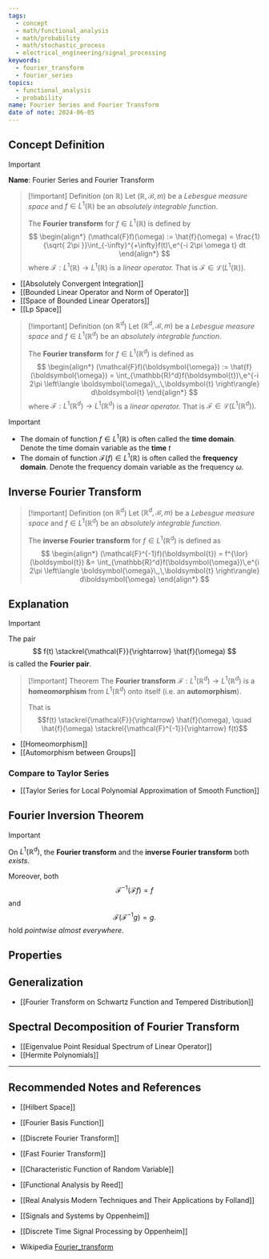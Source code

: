 ```yaml
---
tags:
  - concept
  - math/functional_analysis
  - math/probability
  - math/stochastic_process
  - electrical_engineering/signal_processing
keywords:
  - fourier_transform
  - fourier_series
topics:
  - functional_analysis
  - probability
name: Fourier Series and Fourier Transform
date of note: 2024-06-05
---
```


## Concept Definition

>[!important]
>**Name**: Fourier Series and Fourier Transform


>[!important] Definition (on $\mathbb{R}$)
>Let $(\mathbb{R}, \mathscr{B}, m)$ be a *Lebesgue measure space* and $f\in L^1(\mathbb{R})$ be an *absolutely integrable function*.
>
>The **Fourier transform** for $f\in L^1(\mathbb{R})$ is defined by
>$$
>\begin{align*}
>(\mathcal{F}f)(\omega) := \hat{f}(\omega) = \frac{1}{\sqrt{ 2\pi }}\int_{-\infty}^{+\infty}f(t)\,e^{-i 2\pi \omega t} dt
>\end{align*}
>$$
>where  $\mathcal{F}: L^1(\mathbb{R}) \to L^1(\mathbb{R})$ is a *linear operator.* That is $\mathcal{F}\in \mathcal{L}(L^1(\mathbb{R})).$
>


- [[Absolutely Convergent Integration]]
- [[Bounded Linear Operator and Norm of Operator]]
- [[Space of Bounded Linear Operators]]
- [[Lp Space]]

>[!important] Definition (on $\mathbb{R}^d$)
>Let $(\mathbb{R}^d, \mathscr{B}, m)$ be a *Lebesgue measure space* and $f\in L^1(\mathbb{R}^d)$ be an *absolutely integrable function*.
>
>The **Fourier transform** for $f\in L^1(\mathbb{R}^d)$ is defined as 
>$$
>\begin{align*}
>(\mathcal{F}f)(\boldsymbol{\omega}) := \hat{f}(\boldsymbol{\omega}) = \int_{\mathbb{R}^d}f(\boldsymbol{t})\,e^{-i 2\pi \left\langle  \boldsymbol{\omega}\,,\,\boldsymbol{t} \right\rangle} d\boldsymbol{t}
>\end{align*}
>$$
>where  $\mathcal{F}: L^1(\mathbb{R}^d) \to L^1(\mathbb{R}^d)$ is a *linear operator.* That is $\mathcal{F}\in \mathcal{L}(L^1(\mathbb{R}^d)).$


>[!important]
>- The domain of function $f\in L^1(\mathbb{R})$ is often called the **time domain**. Denote the time domain variable as the **time** $t$
>- The domain of function $\mathcal{F}(f) \in L^1(\mathbb{R})$ is often called the **frequency domain**. Denote the frequency domain variable as the frequency $\omega$.


## Inverse Fourier Transform

>[!important] Definition (on $\mathbb{R}^d$)
>Let $(\mathbb{R}^d, \mathscr{B}, m)$ be a *Lebesgue measure space* and $f\in L^1(\mathbb{R}^d)$ be an *absolutely integrable function*.
>
>The **inverse Fourier transform** for $f\in L^1(\mathbb{R}^d)$ is defined as 
>$$
>\begin{align*}
>(\mathcal{F}^{-1}f)(\boldsymbol{t}) = f^{\lor}(\boldsymbol{t}) &= \int_{\mathbb{R}^d}f(\boldsymbol{\omega})\,e^{i 2\pi \left\langle  \boldsymbol{\omega}\,,\,\boldsymbol{t} \right\rangle} d\boldsymbol{\omega}
>\end{align*}
>$$
>


## Explanation

>[!important]
>The pair
>$$
>f(t) \stackrel{\mathcal{F}}{\rightarrow} \hat{f}(\omega)
>$$
>is called the **Fourier pair**.


>[!important] Theorem
>The **Fourier transform** $\mathcal{F}: L^1(\mathbb{R}^d) \to  L^1(\mathbb{R}^d)$ is a **homeomorphism** from $L^1(\mathbb{R}^d)$ onto itself (i.e. an **automorphism**).
>
>That is $$f(t) \stackrel{\mathcal{F}}{\rightarrow} \hat{f}(\omega), \quad \hat{f}(\omega) \stackrel{\mathcal{F}^{-1}}{\rightarrow} f(t)$$

- [[Homeomorphism]]
- [[Automorphism between Groups]]

### Compare to Taylor Series

- [[Taylor Series for Local Polynomial Approximation of Smooth Function]]


## Fourier Inversion Theorem

>[!important]
>On $L^1(\mathbb{R}^d)$, the **Fourier transform** and the **inverse Fourier transform** both *exists*.
>
>Moreover, both $$\mathcal{F}^{-1}(\mathcal{F}f) =f$$ and $$\mathcal{F}(\mathcal{F}^{-1}g) =g.$$ hold *pointwise almost everywhere*.


## Properties




## Generalization 

- [[Fourier Transform on Schwartz Function and Tempered Distribution]]




## Spectral Decomposition of Fourier Transform

- [[Eigenvalue Point Residual Spectrum of Linear Operator]]
- [[Hermite Polynomials]]



-----------
##  Recommended Notes and References

- [[Hilbert Space]]
- [[Fourier Basis Function]]
- [[Discrete Fourier Transform]]
- [[Fast Fourier Transform]]

- [[Characteristic Function of Random Variable]]

- [[Functional Analysis by Reed]]
- [[Real Analysis Modern Techniques and Their Applications by Folland]]

- [[Signals and Systems by Oppenheim]]
- [[Discrete Time Signal Processing by Oppenheim]]

- Wikipedia [Fourier_transform](https://en.wikipedia.org/wiki/Fourier_transform)